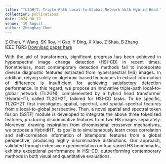 ```yaml
---
title: "TL2GH²T: Triple-Path Local-to-Global Network With Hybrid Head Transformer for Hyperspectral Change Detection"
collection: publications
date: 2024-08-19
venue: '19 August
author: Zhonghao Chen 
---
```

Z Chen, Y Wang, SK Roy, H Gao, Y Ding, X Xiao, Z Shao, B Zhang <br>
IEEE TGRS
[Download paper here](https://ieeexplore.ieee.org/document/10639462)

<div style="text-align: justify;">
With the aid of transformers, significant progress has been achieved in hyperspectral image change detection (HSI-CD) in recent times. Nonetheless, most contemporary detection methods fail to incorporate diverse diagnostic features extracted from hyperspectral (HS) images. In addition, relying solely on algebraic-based techniques to extract information of difference is insufficient for achieving satisfactory detection performance. In this regard, we propose an innovative triple-path local-to-global network (TL2GN), complemented by a hybrid head transformer (HybridHT), called TL2GH2T, tailored for HSI-CD tasks. To be specific, TL2GH2T first investigates spatial, spectral, and spatial–spectral features from a local-to-global perspective. Then, a novel spatial and spectral token fusion (SSTF) module is developed to integrate the above three tokenized features, producing discriminative features from two HS images separately. Moreover, drawing inspiration from chromosomal crossover mechanisms, we propose a HybridHT. Its goal is to simultaneously learn cross correlation and self-correlation information of bitemporal features from a global perspective, producing highly discriminative distinctions. Our approach, validated through extensive experimentation on four varied HS benchmarks, exhibits exceptional performance in HSI-CD, outperforming contemporary methods in both visual and quantitative evaluations.
</div>
